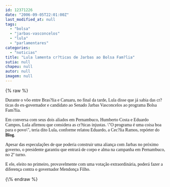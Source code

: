 ```yaml
---
id: 12371226
date: "2006-09-05T22:01:00Z"
last_modified_at: null
tags:
  - "bolsa"
  - "jarbas-vasconcelos"
  - "lula"
  - "parlamentares"
categories:
  - "noticias"
title: "Lula lamenta cr?ticas de Jarbas ao Bolsa Fam?lia"
sutia: null
chapeu: null
autor: null
imagem: null
---
```

{\% raw %}
<p><P><FONT face=Verdana>Durante o vôo entre Bras?lia e Caruaru, no final da tarde,&nbsp;Lula disse que já sabia das cr?ticas do ex-governador e candidato ao Senado Jarbas Vasconcelos ao programa Bolsa Fam?lia.</FONT></P></p>
<p><P><FONT face=Verdana>Em conversa com seus dois aliados em Pernambuco, Humberto Costa e Eduardo Campos, Lula afirmou que considera as cr?ticas injustas. \"O programa é uma coisa boa para o povo\", teria dito Lula, conforme relatou Eduardo, a Cec?lia Ramos, repórter do <STRONG>Blog</STRONG>. </FONT></P></p>
<p><P><FONT face=Verdana>Apesar das especulações de que poderia construir uma aliança com Jarbas no próximo governo, o presidente garantiu que entrará de corpo e alma na campanha em Pernambuco, no 2º turno.</FONT></P></p>
<p><P><FONT face=Verdana>E ele, eleito no primeiro, provavelmente com uma votação extraordinária, poderá fazer a diferença contra o governador Mendonça Filho.</FONT></P> </p>
{\% endraw %}